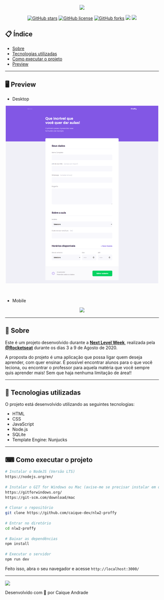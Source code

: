 <p align="center">
  <img src="https://ik.imagekit.io/capitao/Proffy/nlw2_6d7PvlHZ5.svg" width="150" >
</p>

<div align="center">

[![GitHub stars](https://img.shields.io/github/stars/jhonathannc/nextlevelweek2?color=orange)](https://github.com/jhonathannc/nextlevelweek2/stargazers)<space> <space>[![GitHub license](https://img.shields.io/github/license/jhonathannc/nextlevelweek2?color=darkgreen)](https://github.com/jhonathannc/nextlevelweek2/blob/master/LICENSE)<space> <space>[![GitHub forks](https://img.shields.io/github/forks/jhonathannc/nextlevelweek2)](https://github.com/jhonathannc/nextlevelweek2/network)<space> <space> ![](https://img.shields.io/github/repo-size/jhonathannc/nextlevelweek2)<space> <space> ![](https://img.shields.io/github/downloads/jhonathannc/nextlevelweek2/total)

</div>

## 📋 Índice

- [Sobre](#-Sobre)
- [Tecnologias utilizadas](#-Tecnologias-utilizadas)
- [Como executar o projeto](#-Como-executar-o-projeto)
- [Preview](#-Preview)

---

## 🖥 Preview 
- Desktop
<p align="center">
  <img src="/readme-assets/give_classes_desk.png" width="500" >
</p>
<br>

- Mobile
<p align="center">
  <img src="https://i.ibb.co/W50kHDg/mobile.png" width="500" >
</p>

---

## 📖 Sobre 

Este é um projeto desenvolvido durante a **[Next Level Week](https://nextlevelweek.com/)**, realizada pela **[@Rocketseat](https://github.com/Rocketseat)** durante os dias 3 a 9 de Agosto de 2020.

A proposta do projeto é uma aplicação que possa ligar quem deseja aprender, com quer ensinar. É possível encontrar alunos para o que você leciona, ou encontrar o professor para aquela matéria que você sempre quis aprender mais! Sem que haja nenhuma limitação de área!! 

--- 

## 🚀 Tecnologias utilizadas

O projeto está desenvolvido utilizando as seguintes tecnologias:

- HTML
- CSS
- JavaScript
- Node.js  
- SQLite 
- Template Engine: Nunjucks


--- 

## ⌨ Como executar o projeto

```bash
# Instalar o NodeJS (Versão LTS)
https://nodejs.org/en/

# Instalar o GIT for Windows ou Mac (avise-me se precisar instalar em outro S.O)
https://gitforwindows.org/
https://git-scm.com/download/mac

# Clonar o repositório
git clone https://github.com/caique-dev/nlw2-proffy

# Entrar no diretório
cd nlw2-proffy

# Baixar as dependências
npm install

# Executar o servidor
npm run dev
```

Feito isso, abra o seu navegador e acesse `http://localhost:3000/`

---

<p aling="center">
  <a href="https://www.linkedin.com/in/caique-andrade-8a8153189/">
    <img align="center" src="https://img.shields.io/static/v1?label=&message=Linkedin&color=3D008A&style=for-the-badge&logo=linkedin"/>
  </a>
</p>


Desenvolvido com 💜 por Caique Andrade

